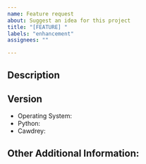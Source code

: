 ```yaml
---
name: Feature request
about: Suggest an idea for this project
title: "[FEATURE] "
labels: "enhancement"
assignees: ""

---
```


<!-- Have you searched for similar issues? Someone may already be working on the feature you are guggesting. Before submitting this issue, please check the open issues and add a note before logging a new issue. 

PLEASE USE THE TEMPLATE BELOW TO PROVIDE INFORMATION ABOUT THE ISSUE. 
INSUFFICIENT INFO WILL GET THE ISSUE CLOSED. IT WILL ONLY BE REOPENED AFTER SUFFICIENT INFO IS PROVIDED-->


## Description 
<!--Provide a clear and concise description of what the problem is and the improvement you are suggesting-->

<!--Please add screenshots if needed-->


## Version

  * Operating System: 
  * Python: 
  * Cawdrey: 


## Other Additional Information:
<!--Any additional information, related issues, etc.-->




